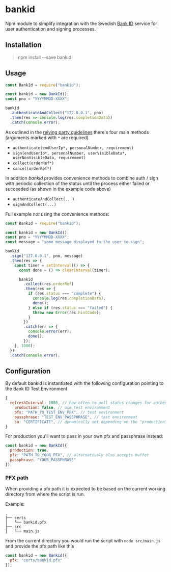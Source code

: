 # bankid

Npm module to simplify integration with the Swedish [Bank ID](https://www.bankid.com/en/) service for user authentication and signing processes.

## Installation

> npm install --save bankid

## Usage

```javascript
const BankId = require("bankid");

const bankid = new BankId();
const pno = "YYYYMMDD-XXXX";

bankid
  .authenticateAndCollect("127.0.0.1", pno)
  .then(res => console.log(res.completionData))
  .catch(console.error);
```

As outlined in the [relying party guidelines](https://www.bankid.com/assets/bankid/rp/bankid-relying-party-guidelines-v3.2.2.pdf) there's four main methods (arguments marked with `*` are required)

- `authenticate(endUserIp*, personalNumber, requirement)`
- `sign(endUserIp*, personalNumber, userVisibleData*, userNonVisibleData, requirement)`
- `collect(orderRef*)`
- `cancel(orderRef*)`

In addition _bankid_ provides convenience methods to combine auth / sign with periodic collection of the status until the process either failed or succeeded (as shown in the example code above)

- `authenticateAndCollect(...)`
- `signAndCollect(...)`

Full example _not_ using the convenience methods:

```javascript
const BankId = require("bankid");

const bankid = new BankId();
const pno = "YYYYMMDD-XXXX";
const message = "some message displayed to the user to sign";

bankid
  .sign("127.0.0.1", pno, message)
  .then(res => {
    const timer = setInterval(() => {
      const done = () => clearInterval(timer);

      bankid
        .collect(res.orderRef)
        .then(res => {
          if (res.status === "complete") {
            console.log(res.completionData);
            done();
          } else if (res.status === "failed") {
            throw new Error(res.hintCode);
          }
        })
        .catch(err => {
          console.error(err);
          done();
        });
    }, 1000);
  })
  .catch(console.error);
```

## Configuration

By default bankid is instantiated with the following configuration pointing to the Bank ID Test Environment

```javascript
{
  refreshInterval: 1000, // how often to poll status changes for authenticateAndCollect and signAndCollect
	production: false, // use test environment
	pfx: "PATH_TO_TEST_ENV_PFX", // test environment
	passphrase: "TEST_ENV_PASSPHRASE", // test environment
	ca: "CERTIFICATE", // dynamically set depending on the "production" setting unless explicitely provided
}
```

For production you'll want to pass in your own pfx and passphrase instead:

```javascript
const bankid = new BankId({
  production: true,
  pfx: "PATH_TO_YOUR_PFX", // alternatively also accepts buffer
  passphrase: "YOUR_PASSPHRASE"
});
```

### PFX path

When providing a pfx path it is expected to be based on the current working directory from where the script is run.

Example:

```
.
├── certs
│   └── bankid.pfx
├── src
│   └── main.js
```

From the current directory you would run the script with `node src/main.js` and provide the pfx path like this

```javascript
const bankid = new Bankid({
  pfx: "certs/bankid.pfx"
});
```
